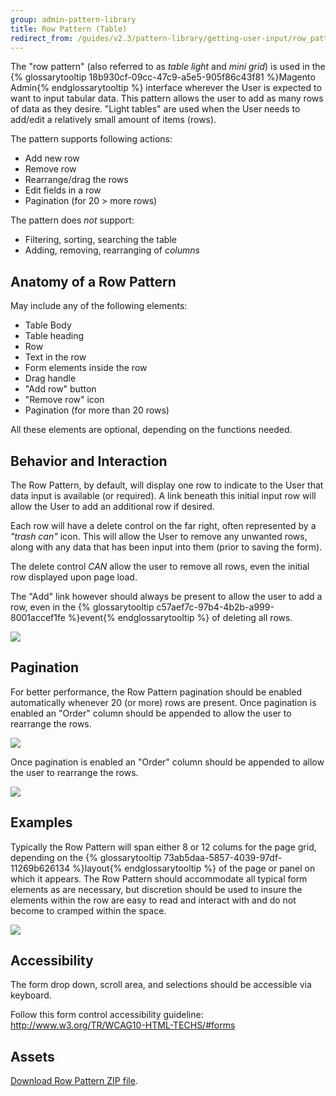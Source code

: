 ```yaml
---
group: admin-pattern-library
title: Row Pattern (Table)
redirect_from: /guides/v2.3/pattern-library/getting-user-input/row_pattern/row_pattern.html
---
```


The "row pattern" (also referred to as _table light_ and _mini grid_) is used in the {% glossarytooltip 18b930cf-09cc-47c9-a5e5-905f86c43f81 %}Magento Admin{% endglossarytooltip %} interface wherever the User is expected to want to input tabular data. This pattern allows the user to add as many rows of data as they desire. "Light tables" are used when the User needs to add/edit a relatively small amount of items (rows).

The pattern supports following actions:

* Add new row
* Remove row
* Rearrange/drag the rows
* Edit fields in a row
* Pagination (for 20 > more rows)

The pattern does _not_ support:

* Filtering, sorting, searching the table
* Adding, removing, rearranging of _columns_

## Anatomy of a Row Pattern

May include any of the following elements:

* Table Body
* Table heading
* Row
* Text in the row
* Form elements inside the row
* Drag handle
* "Add row" button
* "Remove row" icon
* Pagination (for more than 20 rows)

All these elements are optional, depending on the functions needed.

## Behavior and Interaction

The Row Pattern, by default, will display one row to indicate to the User that data input is available (or required). A link beneath this initial input row will allow the User to add an additional row if desired.

Each row will have a delete control on the far right, often represented by a _"trash can"_ icon. This will allow the User to remove any unwanted rows, along with any data that has been input into them (prior to saving the form).

The delete control _CAN_ allow the user to remove all rows, even the initial row displayed upon page load.

The "Add" link however should always be present to allow the user to add a row, even in the {% glossarytooltip c57aef7c-97b4-4b2b-a999-8001accef1fe %}event{% endglossarytooltip %} of deleting all rows.

![]({{page.baseurl}}/pattern-library/user-input/images/row-pattern/behavior.png)

## Pagination

For better performance, the Row Pattern pagination should be enabled automatically whenever 20 (or more) rows are present. Once pagination is enabled an "Order" column should be appended to allow the user to rearrange the rows.

![]({{page.baseurl}}/pattern-library/user-input/images/row-pattern/pagination.png)

Once pagination is enabled an "Order" column should be appended to allow the user to rearrange the rows.

![]({{page.baseurl}}/pattern-library/user-input/images/row-pattern/drag.png)

## Examples

Typically the Row Pattern will span either 8 or 12 colums for the page grid, depending on the {% glossarytooltip 73ab5daa-5857-4039-97df-11269b626134 %}layout{% endglossarytooltip %} of the page or panel on which it appears. The Row Pattern should accommodate all typical form elements as are necessary, but discretion should be used to insure the elements within the row are easy to read and interact with and do not become to cramped within the space.

![]({{page.baseurl}}/pattern-library/user-input/images/row-pattern/examples.png)

## Accessibility

The form drop down, scroll area, and selections should be accessible via keyboard.

Follow this form control accessibility guideline: <http://www.w3.org/TR/WCAG10-HTML-TECHS/#forms>

## Assets

[Download Row Pattern ZIP file](src/Magento_Row_pattern_src.zip).

